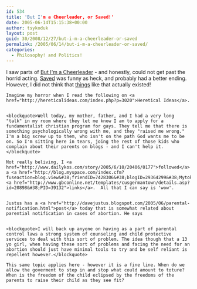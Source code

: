 ```yaml
---
id: 534
title: 'But I'm a Cheerleader, or Saved!'
date: 2005-06-14T15:15:38+00:00
author: tsykoduk
layout: post
guid: 30/2008/12/27/but-i-m-a-cheerleader-or-saved
permalink: /2005/06/14/but-i-m-a-cheerleader-or-saved/
categories:
  - Philosophy! and Politics!
---
```

I saw parts of <a href="http://www.imdb.com/title/tt0179116/">But I'm a Cheerleader</a> - and honestly, could not get past the horrid acting. <a href="http://www.imdb.com/title/tt0332375/">Saved</a> was funny as heck, and probably had a better ending. However, I did not think that <a href="http://www.loveinaction.org/">things</a> like that actually existed!


	Imagine my horror when I read the following on <a href="http://hereticalideas.com/index.php?p=3020">Heretical Ideas</a>.


	<blockquote>Well today, my mother, father, and I had a very long "talk" in my room where they let me know I am to apply for a fundamentalist christian program for gays. They tell me that there is something psychologically wrong with me, and they "raised me wrong." I'm a big screw up to them, who isn't on the path God wants me to be on. So I'm sitting here in tears, joing the rest of those kids who complain about their parents on blogs - and I can't help it.</blockquote>

	Not really beliving, I <a href="http://www.dailykos.com/story/2005/6/10/20406/0177">followed</a> a <a href="http://blog.myspace.com/index.cfm?fuseaction=blog.view&#38;friendID=7428306&#38;blogID=29364299&#38;Mytoken=20050614144332">few</a> <a href="http://www.gbconline.net/templates/cusgermantown/details.asp?id=20898&#38;PID=39132">links</a>.  All that I can say is 'wow'.


	Justus has a <a href="http://davejustus.blogspot.com/2005/06/parental-notification.html">post</a> today that is somewhat related about parential notification in cases of abortion. He says


	<blockquote>I will back up anyone on having as a part of parental control laws a strong system of counseling and child protective services to deal with this sort of problem. The idea though that a 13 yo girl, when having these sort of problems and facing the need for an abortion should just have minimal tools to try and be self reliant is repellent however.</blockquote>

	This same topic applies here - however it is a fine line. When do we allow the goverment to step in and stop what could amount to toture? When is the freedom of the child eclipsed by the freedoms of the parents to raise their child as they see fit?
